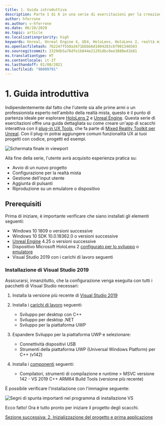 ```yaml
---
title: 1. Guida introduttiva
description: Parte 1 di 6 in una serie di esercitazioni per la creazione di un'app per gli scacchi con Unreal Engine 4 e il plug-in UX Tools di Mixed Reality Toolkit
author: hferrone
ms.author: v-hferrone
ms.date: 06/10/2020
ms.topic: article
ms.localizationpriority: high
keywords: Unreal, Unreal Engine 4, UE4, HoloLens, HoloLens 2, realtà mista, esercitazione, guida introduttiva, mrtk, uxt, UX Tools, documentazione, visore VR realtà mista, visore VR di windows mixed reality, visore per realtà virtuale
ms.openlocfilehash: 762247f550a3471bbbb6d1004283c6f901346503
ms.sourcegitcommit: 2329db5a76dfe1b844e21291dbc8ee3888ed1b81
ms.translationtype: HT
ms.contentlocale: it-IT
ms.lasthandoff: 01/08/2021
ms.locfileid: "98009791"
---
```

# <a name="1-getting-started"></a>1. Guida introduttiva

Indipendentemente dal fatto che l'utente sia alle prime armi o un professionista esperto nell'ambito della realtà mista, questo è il punto di partenza ideale per esplorare [HoloLens 2](https://docs.microsoft.com/windows/mixed-reality/) e [Unreal Engine](https://www.unrealengine.com/en-US/). Questa serie di esercitazioni offre una guida dettagliata su come creare un'app di scacchi interattiva con il [plug-in UX Tools](https://github.com/microsoft/MixedReality-UXTools-Unreal), che fa parte di [Mixed Reality Toolkit per Unreal](https://github.com/microsoft/MixedRealityToolkit-Unreal). Con il plug-in potrai aggiungere comuni funzionalità UX ai tuoi progetti con codice, progetti ed esempi. 

![Schermata finale in viewport](images/unreal-uxt/5-endscene.PNG)

Alla fine della serie, l'utente avrà acquisito esperienza pratica su:
* Avvio di un nuovo progetto
* Configurazione per la realtà mista
* Gestione dell'input utente
* Aggiunta di pulsanti
* Riproduzione su un emulatore o dispositivo

## <a name="prerequisites"></a>Prerequisiti

Prima di iniziare, è importante verificare che siano installati gli elementi seguenti:
* Windows 10 1809 o versioni successive
* Windows 10 SDK 10.0.18362.0 o versioni successive
* [Unreal Engine](https://www.unrealengine.com/en-US/get-now) 4.25 o versioni successive
* Dispositivo Microsoft HoloLens 2 [configurato per lo sviluppo](../../platform-capabilities-and-apis/using-visual-studio.md#enabling-developer-mode) o [emulatore](../../platform-capabilities-and-apis/using-the-hololens-emulator.md#hololens-2-emulator-overview)
* Visual Studio 2019 con i carichi di lavoro seguenti

### <a name="installing-visual-studio-2019"></a>Installazione di Visual Studio 2019

Assicurarsi, innanzitutto, che la configurazione venga eseguita con tutti i pacchetti di Visual Studio necessari:
1. Installa la versione più recente di [Visual Studio 2019](https://visualstudio.microsoft.com/downloads/)
1. Installa i [carichi di lavoro](https://docs.microsoft.com/visualstudio/install/modify-visual-studio?#modify-workloads) seguenti:
    * Sviluppo per desktop con C++
    * Sviluppo per desktop .NET
    * Sviluppo per la piattaforma UWP
1. Espandere Sviluppo per la piattaforma UWP e selezionare: 
    * Connettività dispositivi USB
    * Strumenti della piattaforma UWP (Universal Windows Platform) per C++ (v142)

1. Installa i [componenti](https://docs.microsoft.com/visualstudio/install/modify-visual-studio?#modify-individual-components) seguenti:
    * Compilatori, strumenti di compilazione e runtime > MSVC versione 142 - VS 2019 C++ ARM64 Build Tools (versione più recente)

È possibile verificare l'installazione con l'immagine seguente:

![Segni di spunta importanti nel programma di installazione VS](images/unreal-uxt/1-install-the-tools.png)

Ecco fatto! Ora è tutto pronto per iniziare il progetto degli scacchi.

[Sezione successiva: 2. Inizializzazione del progetto e prima applicazione](unreal-uxt-ch2.md)